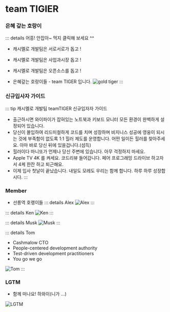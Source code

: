 # team TIGIER
### 은혜 갚는 호랑이
::: details 어흥! 안잡아~ 먹지 클릭해 보세요 ^^
- 캐시멜로 개발팀은 서로서로가 돕고 !
- 캐시멜로 개발팀은 사업과시장 돕고 !
- 캐시멜로 개발팀은 오픈소스를 돕고 !

- 은혜갚는 호랑이들 - team TIGER 입니다.
![gold tiger](/images/tiger-cute.svg)
:::

### 신규입사자 가이드
::: tip 캐시멜로 개발팀 teamTIGER 신규입자자 가이드
- 출근하시면 와이파이가 잡혀있는 노트북과 키보드 모니터 모든 환경이 완벽하게 설정되어 있습니다.
- 당신이 몰입하여 리드미컬하게 코드를 치며 성장하며 비지니스 성공에 영웅이 되시는 것에 부족함이 없도록 1:1 힐러 제도를 운영합니다. 어떤 일이든 힐러를 찾아주세요. 아마 바로 당신 뒤에 있을겁니다.(섬득)
- 힐러이다 마니또가 언제나 당신 주변에 있습니다. 아무 걱정하지 마세요.
- Apple TV 4K 를 켜세요. 코드리뷰 들어갑니다. 페어 프로그래밍 드라이브 하고자서 4케 한잔 하고 퇴근해요.
- 이제 입사 첫날이 끝났습니다. 내일도 모레도 우리는 함께 합니다. 하루 하루 성장합시다.
:::

### Member
- 선릉역 호랭이들
::: details Alex <Badge type="warning" text="backend" vertical="top" />
![Alex](/images/tiger/Alex.jpeg)
:::

::: details Ken <Badge type="tip" text="frontend" vertical="top" />
![Ken](/images/tiger/Ken.jpeg)
:::

::: details Musk <Badge type="tip" text="frontend" vertical="top" />
![Musk](/images/tiger/Musk.jpeg)
:::

::: details Tom <Badge type="danger" text="cto" vertical="top" />
- Cashmalow CTO
- People-centered development authority
- Test-driven development practitioners
- You go we go

![Tom](/images/tiger/Tom.jpeg)
:::

### LGTM
- 함께 떠나요! 하와이(니가 ...)

![LGTM](https://i.lgtm.fun/28py.png)

<CaptionedImage src="/images/tiger-cute.svg" caption="Caption Example"></CaptionedImage>
